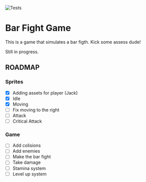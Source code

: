 ![Tests](https://github.com/edgarberlinck/bar-figth-game/actions/workflows/run-tests.yml/badge.svg)

# Bar Fight Game

This is a game that simulates a bar figth. Kick some assess dude!

Still in progress.

## ROADMAP

### Sprites

- [x] Adding assets for player (Jack)
- [x] Idle
- [x] Moving
- [ ] Fix moving to the right
- [ ] Attack
- [ ] Critical Attack

### Game

- [ ] Add colisions
- [ ] Add enemies
- [ ] Make the bar fight
- [ ] Take damage
- [ ] Stamina system
- [ ] Level up system
